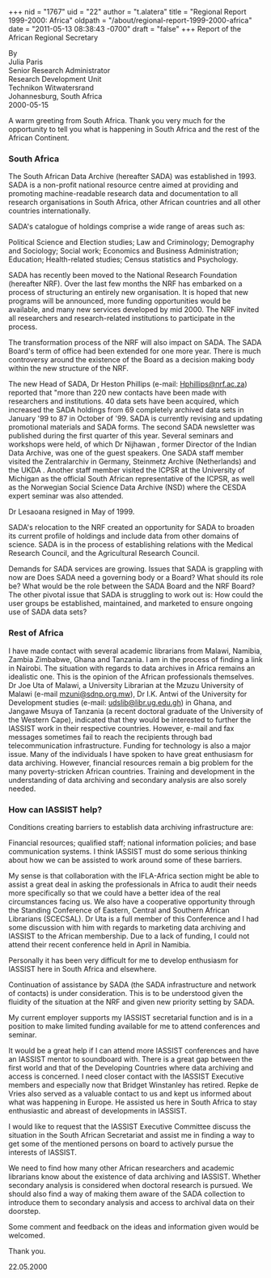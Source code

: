 +++
nid = "1767"
uid = "22"
author = "t.alatera"
title = "Regional Report 1999-2000: Africa"
oldpath = "/about/regional-report-1999-2000-africa"
date = "2011-05-13 08:38:43 -0700"
draft = "false"
+++
Report of the African Regional Secretary

By<br />
Julia Paris<br />
Senior Research Administrator<br />
Research Development Unit<br />
Technikon Witwatersrand<br />
Johannesburg, South Africa<br />
2000-05-15

A warm greeting from South Africa. Thank you very much for the
opportunity to tell you what is happening in South Africa and the rest
of the African Continent.

### South Africa

The South African Data Archive (hereafter SADA) was established in 1993.
SADA is a non-profit national resource centre aimed at providing and
promoting machine-readable research data and documentation to all
research organisations in South Africa, other African countries and all
other countries internationally.

SADA's catalogue of holdings comprise a wide range of areas such as:

Political Science and Election studies; Law and Criminology; Demography
and Sociology; Social work; Economics and Business Administration;
Education; Health-related studies; Census statistics and Psychology.

SADA has recently been moved to the National Research Foundation
(hereafter NRF). Over the last few months the NRF has embarked on a
process of structuring an entirely new organisation. It is hoped that
new programs will be announced, more funding opportunities would be
available, and many new services developed by mid 2000. The NRF invited
all researchers and research-related institutions to participate in the
process.

The transformation process of the NRF will also impact on SADA. The SADA
Board's term of office had been extended for one more year. There is
much controversy around the existence of the Board as a decision making
body within the new structure of the NRF.

The new Head of SADA, Dr Heston Phillips (e-mail: Hphillips@nrf.ac.za)
reported that "more than 220 new contacts have been made with
researchers and institutions. 40 data sets have been acquired, which
increased the SADA holdings from 69 completely archived data sets in
January '99 to 87 in October of '99. SADA is currently revising and
updating promotional materials and SADA forms. The second SADA
newsletter was published during the first quarter of this year. Several
seminars and workshops were held, of which Dr Nijhawan , former Director
of the Indian Data Archive, was one of the guest speakers. One SADA
staff member visited the Zentralarchiv in Germany, Steinmetz Archive
(Netherlands) and the UKDA . Another staff member visited the ICPSR at
the University of Michigan as the official South African representative
of the ICPSR, as well as the Norwegian Social Science Data Archive (NSD)
where the CESDA expert seminar was also attended.

Dr Lesaoana resigned in May of 1999.

SADA's relocation to the NRF created an opportunity for SADA to broaden
its current profile of holdings and include data from other domains of
science. SADA is in the process of establishing relations with the
Medical Research Council, and the Agricultural Research Council.

Demands for SADA services are growing. Issues that SADA is grappling
with now are Does SADA need a governing body or a Board? What should its
role be? What would be the role between the SADA Board and the NRF
Board? The other pivotal issue that SADA is struggling to work out is:
How could the user groups be established, maintained, and marketed to
ensure ongoing use of SADA data sets?

### Rest of Africa

I have made contact with several academic librarians from Malawi,
Namibia, Zambia Zimbabwe, Ghana and Tanzania. I am in the process of
finding a link in Nairobi. The situation with regards to data archives
in Africa remains an idealistic one. This is the opinion of the African
professionals themselves. Dr Joe Uta of Malawi, a University Librarian
at the Mzuzu University of Malawi (e-mail mzuni@sdnp.org.mw), Dr I.K.
Antwi of the University for Development studies (e-mail:
udslib@libr.ug.edu.gh) in Ghana, and Jangawe Msuya of Tanzania (a
recent doctoral graduate of the University of the Western Cape),
indicated that they would be interested to further the IASSIST work in
their respective countries. However, e-mail and fax messages sometimes
fail to reach the recipients through bad telecommunication
infrastructure. Funding for technology is also a major issue. Many of
the individuals I have spoken to have great enthusiasm for data
archiving. However, financial resources remain a big problem for the
many poverty-stricken African countries. Training and development in the
understanding of data archiving and secondary analysis are also sorely
needed.

### How can IASSIST help?

Conditions creating barriers to establish data archiving infrastructure
are:

Financial resources; qualified staff; national information policies; and
base communication systems. I think IASSIST must do some serious
thinking about how we can be assisted to work around some of these
barriers.

My sense is that collaboration with the IFLA-Africa section might be
able to assist a great deal in asking the professionals in Africa to
audit their needs more specifically so that we could have a better idea
of the real circumstances facing us. We also have a cooperative
opportunity through the Standing Conference of Eastern, Central and
Southern African Librarians (SCECSAL). Dr Uta is a full member of this
Conference and I had some discussion with him with regards to marketing
data archiving and IASSIST to the African membership. Due to a lack of
funding, I could not attend their recent conference held in April in
Namibia.

Personally it has been very difficult for me to develop enthusiasm for
IASSIST here in South Africa and elsewhere.

Continuation of assistance by SADA (the SADA infrastructure and network
of contacts) is under consideration. This is to be understood given the
fluidity of the situation at the NRF and given new priority setting by
SADA.

My current employer supports my IASSIST secretarial function and is in a
position to make limited funding available for me to attend conferences
and seminar.

It would be a great help if I can attend more IASSIST conferences and
have an IASSIST mentor to soundboard with. There is a great gap between
the first world and that of the Developing Countries where data
archiving and access is concerned. I need closer contact with the
IASSIST Executive members and especially now that Bridget Winstanley has
retired. Repke de Vries also served as a valuable contact to us and kept
us informed about what was happening in Europe. He assisted us here in
South Africa to stay enthusiastic and abreast of developments in
IASSIST.

I would like to request that the IASSIST Executive Committee discuss the
situation in the South African Secretariat and assist me in finding a
way to get some of the mentioned persons on board to actively pursue the
interests of IASSIST.

We need to find how many other African researchers and academic
librarians know about the existence of data archiving and IASSIST.
Whether secondary analysis is considered when doctoral research is
pursued. We should also find a way of making them aware of the SADA
collection to introduce them to secondary analysis and access to
archival data on their doorstep.

Some comment and feedback on the ideas and information given would be
welcomed.

Thank you.

22.05.2000
